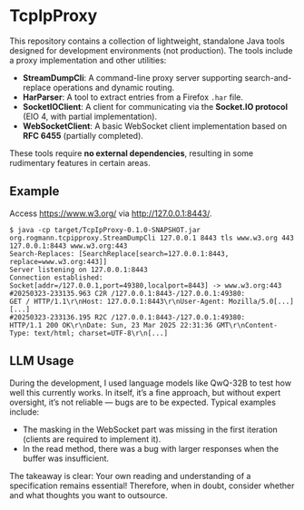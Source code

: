 # TcpIpProxy

This repository contains a collection of lightweight, standalone Java tools designed for development environments (not production). The tools include a proxy implementation and other utilities:

- **StreamDumpCli**: A command-line proxy server supporting search-and-replace operations and dynamic routing.
- **HarParser**: A tool to extract entries from a Firefox `.har` file.
- **SocketIOClient**: A client for communicating via the **Socket.IO protocol** (EIO 4, with partial implementation).
- **WebSocketClient**: A basic WebSocket client implementation based on **RFC 6455** (partially completed).

These tools require **no external dependencies**, resulting in some rudimentary features in certain areas.

## Example
Access https://www.w3.org/ via http://127.0.0.1:8443/.

```
$ java -cp target/TcpIpProxy-0.1.0-SNAPSHOT.jar org.rogmann.tcpipproxy.StreamDumpCli 127.0.0.1 8443 tls www.w3.org 443 127.0.0.1:8443 www.w3.org:443
Search-Replaces: [SearchReplace[search=127.0.0.1:8443, replace=www.w3.org:443]]
Server listening on 127.0.0.1:8443
Connection established: Socket[addr=/127.0.0.1,port=49380,localport=8443] -> www.w3.org:443
#20250323-233135.963 C2R /127.0.0.1:8443-/127.0.0.1:49380:
GET / HTTP/1.1\r\nHost: 127.0.0.1:8443\r\nUser-Agent: Mozilla/5.0[...]
[...]
#20250323-233136.195 R2C /127.0.0.1:8443-/127.0.0.1:49380:
HTTP/1.1 200 OK\r\nDate: Sun, 23 Mar 2025 22:31:36 GMT\r\nContent-Type: text/html; charset=UTF-8\r\n[...]
```

## LLM Usage

During the development, I used language models like QwQ-32B to test how well this currently works. In itself, it’s a fine approach, but without expert oversight, it’s not reliable — bugs are to be expected. Typical examples include:  
* The masking in the WebSocket part was missing in the first iteration (clients are required to implement it).  
* In the read method, there was a bug with larger responses when the buffer was insufficient.

The takeaway is clear: Your own reading and understanding of a specification remains essential! Therefore, when in doubt, consider whether and what thoughts you want to outsource.
